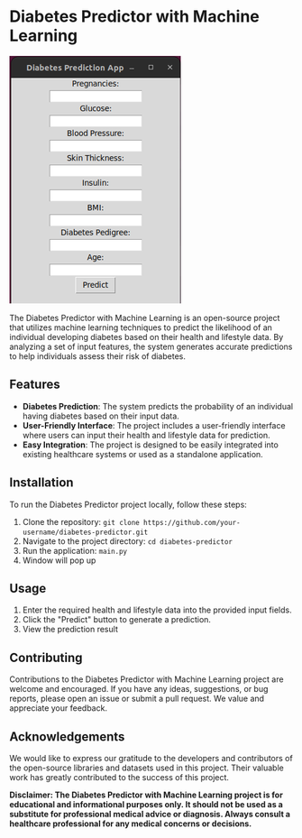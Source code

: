 # Diabetes Predictor with Machine Learning

![Diabetes Predictor](diabetes_predictor.png)

The Diabetes Predictor with Machine Learning is an open-source project that utilizes machine learning techniques to predict the likelihood of an individual developing diabetes based on their health and lifestyle data. By analyzing a set of input features, the system generates accurate predictions to help individuals assess their risk of diabetes.

## Features

- **Diabetes Prediction**: The system predicts the probability of an individual having diabetes based on their input data.
- **User-Friendly Interface**: The project includes a user-friendly interface where users can input their health and lifestyle data for prediction.
- **Easy Integration**: The project is designed to be easily integrated into existing healthcare systems or used as a standalone application.

## Installation

To run the Diabetes Predictor project locally, follow these steps:

1. Clone the repository: `git clone https://github.com/your-username/diabetes-predictor.git`
2. Navigate to the project directory: `cd diabetes-predictor`
4. Run the application: `main.py`
5. Window will pop up

## Usage

1. Enter the required health and lifestyle data into the provided input fields.
2. Click the "Predict" button to generate a prediction.
3. View the prediction result

## Contributing

Contributions to the Diabetes Predictor with Machine Learning project are welcome and encouraged. If you have any ideas, suggestions, or bug reports, please open an issue or submit a pull request. We value and appreciate your feedback.

## Acknowledgements

We would like to express our gratitude to the developers and contributors of the open-source libraries and datasets used in this project. Their valuable work has greatly contributed to the success of this project.

**Disclaimer: The Diabetes Predictor with Machine Learning project is for educational and informational purposes only. It should not be used as a substitute for professional medical advice or diagnosis. Always consult a healthcare professional for any medical concerns or decisions.**
